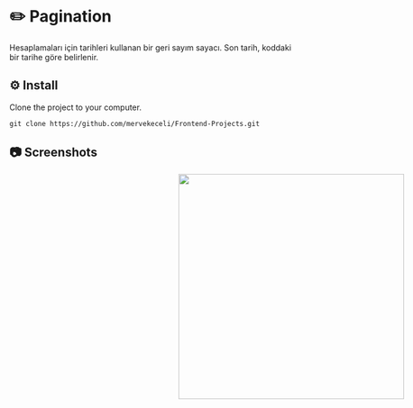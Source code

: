 
# ✏️ Pagination

Hesaplamaları için tarihleri ​​kullanan bir geri sayım sayacı. Son tarih, koddaki bir tarihe göre belirlenir.

## ⚙️ Install

Clone the project to your computer.
```
git clone https://github.com/mervekeceli/Frontend-Projects.git
```

## 📷 Screenshots

<div style="display: flex; width: 1000px; justify-content: center;">
  <img src="https://user-images.githubusercontent.com/56134222/151498300-07f7e2a8-1258-47c6-976c-145a5c9eb06f.png" width="400px;" alt=""/>
</div>
